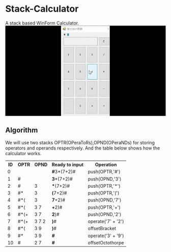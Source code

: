 # Stack-Calculator
 A stack based WinForm Calculator.
 ![image](https://github.com/Tyrannus-Moore/Stack-Calculator/blob/master/Images/Stack-Calculator.gif)
 
## Algorithm
 We will use two stacks OPTR(OPeraToRs),OPND(OPeraNDs) for storing operators and operands respectively.   And the table below shows how the calculator works.
<table border="0">
  <th>ID</th>
  <th>OPTR</th>
  <th>OPND</th>
  <th>Ready to input</th>
  <th>Operation</th>
   <tr>
    <td>0</td>
    <td></td>
    <td></td>
    <td><b>#</b>3*(7+2)#</td>
    <td>push(OPTR,'#')</td>
  </tr>
  <tr>
    <td>1</td>
    <td>#</td>
    <td></td>
    <td><b>3</b>*(7+2)#</td>
    <td>push(OPND,'3')</td>
  </tr>
   <tr>
    <td>2</td>
    <td>#</td>
    <td>3</td>
    <td><b>*</b>(7+2)#</td>
    <td>push(OPTR,'*')</td>
  </tr>
   <tr>
    <td>3</td>
    <td>#*</td>
    <td>3</td>
    <td><b>(</b>7+2)#</td>
    <td>push(OPTR,'(')</td>
  </tr>
   <tr>
    <td>4</td>
    <td>#*(</td>
    <td>3</td>
    <td><b>7</b>+2)#</td>
    <td>push(OPND,'7')</td>
  </tr>
   <tr>
    <td>5</td>
    <td>#*(</td>
    <td>3 7</td>
    <td><b>+</b>2)#</td>
    <td>push(OPTR,'+')</td>
  </tr>
   <tr>
    <td>6</td>
    <td>#*(+</td>
    <td>3 7</td>
    <td><b>2</b>)#</td>
    <td>push(OPND,'2')</td>
  </tr>
   <tr>
    <td>7</td>
    <td>#*(+</td>
    <td>3 7 2</td>
    <td><b>)</b>#</td>
    <td>operate('7' + '2')</td>
  </tr>
   <tr>
    <td>8</td>
    <td>#*(</td>
    <td>3 9</td>
    <td><b>)</b>#</td>
    <td>offsetBracket</td>
  </tr>
  <tr>
    <td>9</td>
    <td>#*</td>
    <td>3 9</td>
    <td><b>#</b></td>
    <td>operate('3' + '9')</td>
  </tr>
   <tr>
    <td>10</td>
    <td>#</td>
    <td>2 7</td>
    <td><b>#</b></td>
    <td>offsetOctothorpe</td>
  </tr>
</table>
